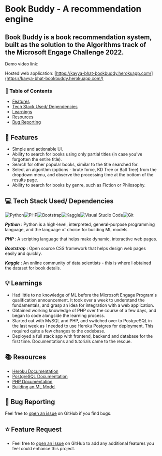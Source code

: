 # Book Buddy - A recommendation engine

## Book Buddy is a book recommendation system, built as the solution to the Algorithms track of the Microsoft Engage Challenge 2022.

Demo video link: 

Hosted web application: [https://kavya-bhat-bookbuddy.herokuapp.com/](https://kavya-bhat-bookbuddy.herokuapp.com/)

### 📌 Table of Contents
* [Features](#features)
* [Tech Stack Used/ Dependencies](#tech-stack)
* [Learnings](#learnings)
* [Resources](#resources)
* [Bug Reporting](#bug)

<a id="features"></a>
## 🚀 Features
- Simple and actionable UI. 
- Ability to search for books using only partial titles (in case you've forgotten the entire title).
- Search for other popular books, similar to the title searched for.
- Select an algorithm (options - brute force, KD Tree or Ball Tree) from the dropdown menu, and observe the processing time at the bottom of the results page.
- Ability to search for books by genre, such as Fiction or Philosophy.

<a id="tech-stack"></a>
## 💻 Tech Stack Used/ Dependencies

<img alt="Python" src="https://img.shields.io/badge/Python-14354C?style=for-the-badge&logo=python&logoColor=white"/><img alt="PHP" src="https://img.shields.io/badge/PHP-777BB4?style=for-the-badge&logo=php&logoColor=white"/><img alt="Bootstrap" src="https://img.shields.io/badge/Bootstrap-563D7C?style=for-the-badge&logo=bootstrap&logoColor=white"/><img alt="Kaggle" src="https://img.shields.io/badge/Kaggle-20BEFF?style=for-the-badge&logo=Kaggle&logoColor=white"/><img alt="Visual Studio Code" src="https://img.shields.io/badge/VisualStudioCode-0078d7.svg?style=for-the-badge&logo=visual-studio-code&logoColor=white"/><img alt="Git" src="https://img.shields.io/badge/git-%23F05033.svg?style=for-the-badge&logo=git&logoColor=white"/>

***Python*** : Python is a high-level, interpreted, general-purpose programming language, and the language of choice for building ML models.

***PHP*** : A scripting language that helps make dynamic, interactive web pages.

***Bootstrap*** : Open source CSS framework that helps design web pages easily and quickly.

***Kaggle*** : An online community of data scientists - this is where I obtained the dataset for book details.

<a id="learnings"></a>
## 💡 Learnings

- Had little to no knowledge of ML before the Microsoft Engage Program's qualification announcement. It took over a week to understand the fundamentals, and grasp an idea for integration with a web application.
- Obtained working knowledge of PHP over the course of a few days, and began to code alongside the learning process.
- Started out with MySQL and PHP, and switched over to PostgreSQL in the last week as I needed to use Heroku Postgres for deployment. This required quite a few changes to the codebase. 
- Deployed a full stack app with frontend, backend and database for the first time. Documentations and tutorials came to the rescue. 

<a id="resources"></a>
## 📚 Resources

- [Heroku Documentation](https://devcenter.heroku.com/articles/getting-started-with-php)
- [PostgreSQL Documentation](https://www.postgresql.org/docs/)
- [PHP Documentation](https://www.php.net/manual/en/)
- [Building an ML Model](https://www.geeksforgeeks.org/learning-model-building-scikit-learn-python-machine-learning-library/)

<a id="bug"></a>
## 🐛 Bug Reporting
Feel free to [open an issue](https://github.com/kavyabhat02/Book-Recommender/issues) on GitHub if you find bugs.

<a id="feature-request"></a>
## ⭐ Feature Request
- Feel free to [open an issue](https://github.com/kavyabhat02/Book-Recommender/issues) on GitHub to add any additional features you feel could enhance this project.  
